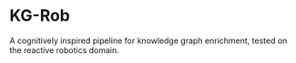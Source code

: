 # KG-Rob
A cognitively inspired pipeline for knowledge graph enrichment, tested on the reactive robotics domain.
